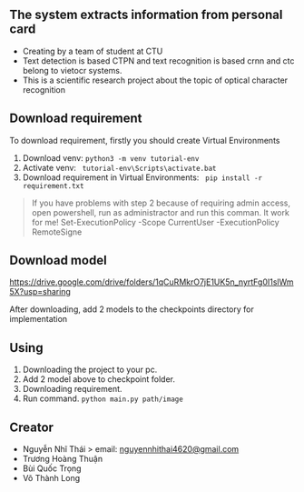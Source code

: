 ## The system extracts information from personal card
- Creating by a team of student at CTU 
- Text detection is based CTPN and text recognition is based crnn and ctc belong to vietocr systems.  
- This is a scientific research project about the topic of optical character recognition 

## Download requirement
 To download requirement, firstly you should create Virtual Environments
1. Download venv:
            ```
            python3 -m venv tutorial-env 
            ```
2. Activate venv:
            ``` 
            tutorial-env\Scripts\activate.bat
            ```
3. Download requirement in Virtual Environments:
            ``` 
            pip install -r requirement.txt
            ```
> If you have problems with step 2 because of requiring admin access, open powershell, run as administractor and run this comman. It work for me!
>     Set-ExecutionPolicy -Scope CurrentUser -ExecutionPolicy RemoteSigne
            

## Download model 
   https://drive.google.com/drive/folders/1qCuRMkrO7jE1UK5n_nyrtFg0I1slWm5X?usp=sharing

   After downloading, add 2 models to the checkpoints directory for implementation

## Using

  1. Downloading the project to your pc.
  2. Add 2 model above to checkpoint folder.
  3. Downloading requirement.
  3. Run command.
            ```python main.py path/image```
            
 ## Creator
 - Nguyễn Nhĩ Thái                 >  email: nguyennhithai4620@gmail.com
 - Trương Hoàng Thuận
 - Bùi Quốc Trọng
 - Võ Thành Long




